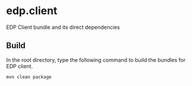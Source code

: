 # edp.client

EDP Client bundle and its direct dependencies

## Build

In the root directory, type the following command to build the bundles for EDP client.
```
mvn clean package
```

